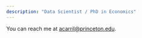 ```yaml
---
description: "Data Scientist / PhD in Economics"
---
```


You can reach me at acarril@princeton.edu.
